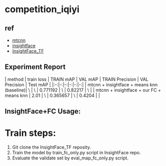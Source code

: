 # competition_iqiyi
## ref
- [mtcnn](https://github.com/pangyupo/mxnet_mtcnn_face_detection.git)
- [insightface](https://github.com/deepinsight/insightface)
- [InsightFace_TF](https://github.com/auroua/InsightFace_TF)

## Experiment Report
|  method   |   train loss | TRAIN mAP | VAL mAP | TRAIN Precision | VAL Precision | Test mAP |
|:-:|-:|-:|-:|-:|-:|
| mtcnn + insightface + means knn (baseline)| \ | \ | 0.771192 | \ | 0.82217 | \ |
| mtcnn + insightface + our FC + means knn | 2.01 | \ | 0.365657 | \ | 0.4204 | \| 

## InsightFace+FC Usage:
# Train steps:
1. Git clone the InsightFace_TF reposity.
2. Train the model by train_fc_only.py script in InsightFace repo.
3. Evaluate the validate set by eval_map_fc_only.py script.
